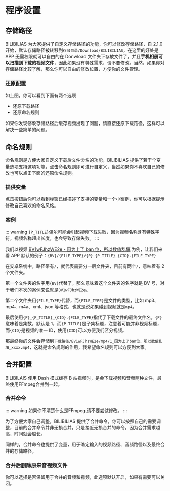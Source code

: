 # 程序设置

## 存储路径

BILIBILIAS 为大家提供了自定义存储路径的功能，你可以修改存储路径，自 2.1.0 开始，默认存储路径被转移到`存储目录/Download/BILIBILIAS`，在这里的好处是 APP 无需权限就可以自由的在 Donwload 文件夹下存放文件了，并且**手机相册可以扫描到下载的视频文件**，因此如果没有特殊需求，请不要修改。当然，如果你对存储路径比较了解，那么你可以自由的修改位置，方便你的文件管理。

<AsImage  width="40%"  src="/images/user/cookbook/settings-about/settings-save-path.png"></AsImage>

### 还原配置

如上图，你可以看到下面有两个选项

- 还原下载路径
- 还原命名规则

如果你发现修改存储路径后缓存视频出现了问题，请直接还原下载路径，这样可以解决一些简单的问题。

## 命名规则

命名规则是方便大家自定义下载后文件命名的功能，BILIBILIAS 提供了若干个变量选项支持这项功能，点击命名规则即可进行自定义，当然如果你不喜欢自己的修改也可以点击下面的还原命名规则。
<AsImage  width="40%"  src="/images/user/cookbook/settings-about/settings-file-name.png"></AsImage>

### 提供变量

点击按钮后你可以看到弹窗已经描述了支持的变量和一个小案例，你可以根据提示修改自己喜欢的命名风格。

<AsImage  width="40%"  src="/images/user/cookbook/settings-about/settings-file-name-dialog.png"></AsImage>

### 案例

::: warning
`{P_TITLE}`偶尔可能会引起视频下载失败，因为视频名称含有特殊字符，视频名称超出长度，也会导致存储失败。
:::

我们以视频 [BV1wFJhzWE2e - 因为上了 ban 位，所以数值乱填](https://www.bilibili.com/video/BV1wFJhzWE2e) 为例，让我们来看 APP 默认的例子：`{BV}/{FILE_TYPE}/{P}_{P_TITLE}_{CID}.{FILE_TYPE}`

在安卓系统中，路径带有`/`，就代表需要分一层文件夹，目前有两个`/`，意味着有 2 个文件夹。

第一个文件夹的名字用`{BV}`代替了，那么意味着这个文件夹的名字就是 BV 号，对于我们本次的案例来说就是`BV1wFJhzWE2e`。

第二个文件夹用`{FILE_TYPE}`代替，而`{FILE_TYPE}`是文件的类型，比如 mp3、mp4、m4a、xml、json 等格式，也就是说如果碰到视频就是`mp4`。

最后使用`{P}_{P_TITLE}_{CID}.{FILE_TYPE}`指代了下载文件的最终文件名，`{P}`意味着是集数，默认是 1，而`{P_TITLE}`是子集标题，注意着可能并非视频标题，而`{CID}`是视频的唯一 ID，使用`{CID}`可以方便我们区分视频。

那最终你的文件会存储到`下载路径/BV1wFJhzWE2e/mp4/1_因为上了ban位，所以数值乱填_xxxx.mp4`，这就是命名规则的作用，我希望命名规则可以方便到大家。

## 合并配置

BILIBILAIS 使用 Dash 模式缓存 B 站视频时，是会下载视频和音频两种文件，最终使用FFmpeg合并到一起。

### 合并命令

::: warning
如果你不清楚什么是FFmpeg,请不要尝试修改。
:::

为了方便大家自己调整，BILIBILIAS 提供了合并命令，你可以按照自己的需要调整，目前的合并命令并非无损合并，只是接近无损合并的命令，因为合并需求越高，时间就会越长。

<div class="sm:flex gap-4">
<AsImage  width="40%"  src="/images/user/cookbook/settings-about/settings-ffmpeg.png"></AsImage>
<AsImage  width="40%"  src="/images/user/cookbook/settings-about/settings-ffmpeg-dialog.png.png"></AsImage>
</div>

同样的，合并命令也提供了变量，用于确定输入的视频路径、音频路径以及最终合并的存储路径。

### 合并后删除原来音视频文件

你可以选择是否保留用于合并的音频和视频，此选项默认开启，如果有需要可以关闭。

